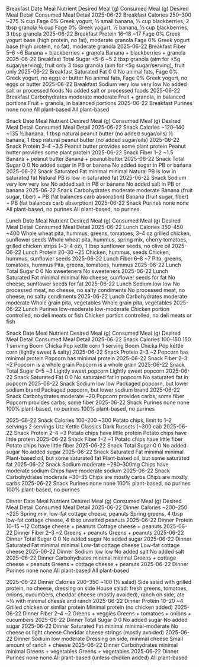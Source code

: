 Breakfast 
Date	Meal	Nutrient	Desired Meal (g)	Consumed Meal (g)	Desired Meal Detail	Consumed Meal Detail
2025-06-22	Breakfast	Calories	250–300	~275	¾ cup Fage 0% Greek yogurt, ½ small banana, ⅓ cup blackberries, 2 tbsp granola	¾ cup Fage 0% Greek yogurt, ½ banana, ⅓ cup blackberries, 3 tbsp granola
2025-06-22	Breakfast	Protein	16–18	~17	Fage 0% Greek yogurt base (high protein, no fat), moderate granola	Fage 0% Greek yogurt base (high protein, no fat), moderate granola
2025-06-22	Breakfast	Fiber	5–6	~6	Banana + blackberries + granola	Banana + blackberries + granola
2025-06-22	Breakfast	Total Sugar	<5–6	~5	2 tbsp granola (aim for <5g sugar/serving), fruit only	3 tbsp granola (aim for <5g sugar/serving), fruit only
2025-06-22	Breakfast	Saturated Fat	0	0	No animal fats, Fage 0% Greek yogurt, no eggs or butter	No animal fats, Fage 0% Greek yogurt, no eggs or butter
2025-06-22	Breakfast	Sodium	very low	very low	No added salt or processed foods	No added salt or processed foods
2025-06-22	Breakfast	Carbohydrates	moderate	moderate	Fruit + granola, in balanced portions	Fruit + granola, in balanced portions
2025-06-22	Breakfast	Purines	none	none	All plant-based	All plant-based

Snack
Date	Meal	Nutrient	Desired Meal (g)	Consumed Meal (g)	Desired Meal Detail	Consumed Meal Detail
2025-06-22	Snack	Calories	~120–140	~135	½ banana, 1 tbsp natural peanut butter (no added sugar/oils)	½ banana, 1 tbsp natural peanut butter (no added sugar/oils)
2025-06-22	Snack	Protein	3–4	~3.5	Peanut butter provides some plant protein	Peanut butter provides some plant protein
2025-06-22	Snack	Fiber	1–2	~1.5	Banana + peanut butter	Banana + peanut butter
2025-06-22	Snack	Total Sugar	0	0	No added sugar in PB or banana	No added sugar in PB or banana
2025-06-22	Snack	Saturated Fat	minimal	minimal	Natural PB is low in saturated fat	Natural PB is low in saturated fat
2025-06-22	Snack	Sodium	very low	very low	No added salt in PB or banana	No added salt in PB or banana
2025-06-22	Snack	Carbohydrates	moderate	moderate	Banana (fruit sugar, fiber) + PB (fat balances carb absorption)	Banana (fruit sugar, fiber) + PB (fat balances carb absorption)
2025-06-22	Snack	Purines	none	none	All plant-based, no purines	All plant-based, no purines

Lunch
Date	Meal	Nutrient	Desired Meal (g)	Consumed Meal (g)	Desired Meal Detail	Consumed Meal Detail
2025-06-22	Lunch	Calories	350–450	~400	Whole wheat pita, hummus, greens, tomatoes, 3–4 oz grilled chicken, sunflower seeds	Whole wheat pita, hummus, spring mix, cherry tomatoes, grilled chicken strips (~3–4 oz), 1 tbsp sunflower seeds, no olive oil
2025-06-22	Lunch	Protein	20–30	~25	Chicken, hummus, seeds	Chicken, hummus, sunflower seeds
2025-06-22	Lunch	Fiber	6–8	~7	Pita, greens, tomatoes, hummus	Pita, greens, tomatoes, hummus
2025-06-22	Lunch	Total Sugar	0	0	No sweeteners	No sweeteners
2025-06-22	Lunch	Saturated Fat	minimal	minimal	No cheese, sunflower seeds for fat	No cheese, sunflower seeds for fat
2025-06-22	Lunch	Sodium	low	low	No processed meat, no cheese, no salty condiments	No processed meat, no cheese, no salty condiments
2025-06-22	Lunch	Carbohydrates	moderate	moderate	Whole grain pita, vegetables	Whole grain pita, vegetables
2025-06-22	Lunch	Purines	low-moderate	low-moderate	Chicken portion controlled, no deli meats or fish	Chicken portion controlled, no deli meats or fish

Snack
Date	Meal	Nutrient	Desired Meal (g)	Consumed Meal (g)	Desired Meal Detail	Consumed Meal Detail
2025-06-22	Snack	Calories	100–150	150	1 serving Boom Chicka Pop kettle corn	1 serving Boom Chicka Pop kettle corn (lightly sweet & salty)
2025-06-22	Snack	Protein	2–3	~2	Popcorn has minimal protein	Popcorn has minimal protein
2025-06-22	Snack	Fiber	2–3	~2	Popcorn is a whole grain	Popcorn is a whole grain
2025-06-22	Snack	Total Sugar	0–5	~3	Lightly sweet popcorn	Lightly sweet popcorn
2025-06-22	Snack	Saturated Fat	0	0	No saturated fat in popcorn	No saturated fat in popcorn
2025-06-22	Snack	Sodium	low	low	Packaged popcorn, but lower sodium brand	Packaged popcorn, but lower sodium brand
2025-06-22	Snack	Carbohydrates	moderate	~20	Popcorn provides carbs, some fiber	Popcorn provides carbs, some fiber
2025-06-22	Snack	Purines	none	none	100% plant-based, no purines	100% plant-based, no purines

2025-06-22	Snack	Calories	100–200	~300	Potato chips, limit to 1–2 servings	2 servings Utz Kettle Classics Dark Russets (~300 cal)
2025-06-22	Snack	Protein	2–4	~3	Potato chips have little protein	Potato chips have little protein
2025-06-22	Snack	Fiber	1–2	~1	Potato chips have little fiber	Potato chips have little fiber
2025-06-22	Snack	Total Sugar	0	0	No added sugar	No added sugar
2025-06-22	Snack	Saturated Fat	minimal	minimal	Plant-based oil, but some saturated fat	Plant-based oil, but some saturated fat
2025-06-22	Snack	Sodium	moderate	~280–300mg	Chips have moderate sodium	Chips have moderate sodium
2025-06-22	Snack	Carbohydrates	moderate	~30–35	Chips are mostly carbs	Chips are mostly carbs
2025-06-22	Snack	Purines	none	none	100% plant-based, no purines	100% plant-based, no purines

Dinner
Date	Meal	Nutrient	Desired Meal (g)	Consumed Meal (g)	Desired Meal Detail	Consumed Meal Detail
2025-06-22	Dinner	Calories	~200–250	~225	Spring mix, low-fat cottage cheese, peanuts	Spring greens, 4 tbsp low-fat cottage cheese, 4 tbsp unsalted peanuts
2025-06-22	Dinner	Protein	10–15	~12	Cottage cheese + peanuts	Cottage cheese + peanuts
2025-06-22	Dinner	Fiber	2–3	~2	Greens + peanuts	Greens + peanuts
2025-06-22	Dinner	Total Sugar	0	0	No added sugar	No added sugar
2025-06-22	Dinner	Saturated Fat	minimal	minimal	Low-fat cottage cheese	Low-fat cottage cheese
2025-06-22	Dinner	Sodium	low	low	No added salt	No added salt
2025-06-22	Dinner	Carbohydrates	minimal	minimal	Greens + cottage cheese + peanuts	Greens + cottage cheese + peanuts
2025-06-22	Dinner	Purines	none	none	All plant-based	All plant-based

2025-06-22	Dinner	Calories	200–350	~100 (⅓ salad)	Side salad with grilled protein, no cheese, dressing on side	House salad: fresh greens, tomatoes, onions, cucumbers, cheddar cheese (mostly avoided), ranch on side, ate ~⅓ with minimal cheese and ranch
2025-06-22	Dinner	Protein	10–20	~4	Grilled chicken or similar protein	Minimal protein (no chicken added)
2025-06-22	Dinner	Fiber	2–4	~2	Greens + veggies	Greens + tomatoes + onions + cucumbers
2025-06-22	Dinner	Total Sugar	0	0	No added sugar	No added sugar
2025-06-22	Dinner	Saturated Fat	minimal	minimal-moderate	No cheese or light cheese	Cheddar cheese strings (mostly avoided)
2025-06-22	Dinner	Sodium	low	moderate	Dressing on side, minimal cheese	Small amount of ranch + cheese
2025-06-22	Dinner	Carbohydrates	minimal	minimal	Greens + vegetables	Greens + vegetables
2025-06-22	Dinner	Purines	none	none	All plant-based (unless chicken added)	All plant-based
